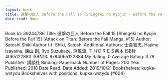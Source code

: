 ```yaml
---
layout: book
title: 進撃の巨人 Before the Fall 15 [Shingeki no Kyojin - Before the Fall 15] (Attack on Titan - Before the Fall Manga,  no. 15)
date_read: None
---
```


Book Id: 39244786
Title: 進撃の巨人 Before the Fall 15 [Shingeki no Kyojin: Before the Fall 15] (Attack on Titan: Before the Fall Manga, #15)
Author: Satoshi Shiki
Author l-f: Shiki, Satoshi
Additional Authors: 士貴智志, Hajime Isayama, 諫山 創, Ryo Suzukaze, 涼風涼, ＴＨＯＲＥＳ柴本
ISBN: 4065122880
ISBN13: 9784065122884
My Rating: 0
Average Rating: 3.79
Publisher: 講談社
Binding: Paperback
Number of Pages: 200
Year Published: 2018
Date Read: 
Date Added: 2019/10/21
Bookshelves: kupka-wstydu
Bookshelves with positions: kupka-wstydu (#604)

